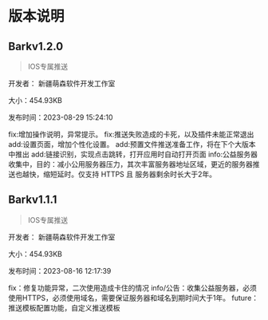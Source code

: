 # 版本说明


## Barkv1.2.0
> IOS专属推送

开发者： 新疆萌森软件开发工作室

大小：454.93KB

发布时间：2023-08-29 15:24:10

fix:增加操作说明，异常提示。
fix:推送失败造成的卡死，以及插件未能正常退出
add:设置页面，增加个性化设置。
add:预置文件推送准备工作，将在下个大版本中推出
add:链接识别，实现点击跳转，打开应用时自动打开页面
info:公益服务器收集中，目的：减小公用服务器压力，其次丰富服务器地址区域，更近的服务器推送也越快，缩短延时。仅支持 HTTPS 且 服务器剩余时长大于2年。

## Barkv1.1.1

> IOS专属推送

开发者： 新疆萌森软件开发工作室

大小：454.93KB

发布时间：2023-08-16 12:17:39

fix：修复功能异常，二次使用造成卡住的情况 info/公告：收集公益服务器，必须使用HTTPS，必须使用域名，需要保证服务器和域名到期时间大于1年。 future：推送模板配置功能，自定义推送模板
